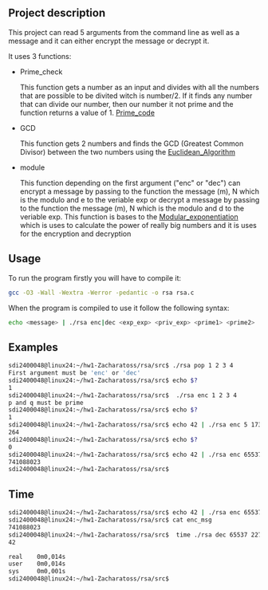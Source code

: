 ## Project description

This project can read 5 arguments from the command line as well as a message and it can either encrypt the message or decrypt it.


It uses 3 functions:
- Prime_check 
 
  This function gets a number as an input and divides with all the numbers that are possible to be divited witch is number/2. If it finds any number that can divide our number, then our number it not prime and the function returns a value of 1.
  [Prime_code](https://www.educative.io/courses/introduction-to-computers-and-programming/determine-if-a-number-is-prime#Pseudocode) 

- GCD 
 
  This function gets 2 numbers and finds the GCD (Greatest Common Divisor) between the two numbers using the [Euclidean_Algorithm](https://en.wikipedia.org/wiki/Euclidean_algorithm)

- module 

  This function depending on the first argument ("enc" or "dec") can encrypt a message by passing to the function the message (m), N which is the modulo and e to the veriable exp or decrypt a message by passing to the function the message (m), N which is the modulo and d to the veriable exp. This function is bases to the [Modular_exponentiation](https://en.wikipedia.org/wiki/Modular_exponentiation) which is uses to calculate the power of really big numbers and it is uses for the encryption and decryption  


## Usage
 
To run the program firstly you will have to compile it: 
```bash 
gcc -O3 -Wall -Wextra -Werror -pedantic -o rsa rsa.c 
```

When the program is compiled to use it follow the following syntax: 
```bash 
echo <message> | ./rsa enc|dec <exp_exp> <priv_exp> <prime1> <prime2>
```
## Examples

```bash 
sdi2400048@linux24:~/hw1-Zacharatoss/rsa/src$ ./rsa pop 1 2 3 4
First argument must be 'enc' or 'dec'
sdi2400048@linux24:~/hw1-Zacharatoss/rsa/src$ echo $?
1
sdi2400048@linux24:~/hw1-Zacharatoss/rsa/src$  ./rsa enc 1 2 3 4
p and q must be prime
sdi2400048@linux24:~/hw1-Zacharatoss/rsa/src$ echo $?
1
sdi2400048@linux24:~/hw1-Zacharatoss/rsa/src$ echo 42 | ./rsa enc 5 173 17 19
264
sdi2400048@linux24:~/hw1-Zacharatoss/rsa/src$ echo $?
0
sdi2400048@linux24:~/hw1-Zacharatoss/rsa/src$ echo 42 | ./rsa enc 65537 2278459553 62971 38609
741088023
sdi2400048@linux24:~/hw1-Zacharatoss/rsa/src$ 
```

## Time 

```bash 
sdi2400048@linux24:~/hw1-Zacharatoss/rsa/src$ echo 42 | ./rsa enc 65537 2278459553 62971 38609 > enc_msg
sdi2400048@linux24:~/hw1-Zacharatoss/rsa/src$ cat enc_msg
741088023
sdi2400048@linux24:~/hw1-Zacharatoss/rsa/src$  time ./rsa dec 65537 2278459553 62971 38609 < enc_msg
42

real    0m0,014s
user    0m0,014s
sys     0m0,001s
sdi2400048@linux24:~/hw1-Zacharatoss/rsa/src$ 
```